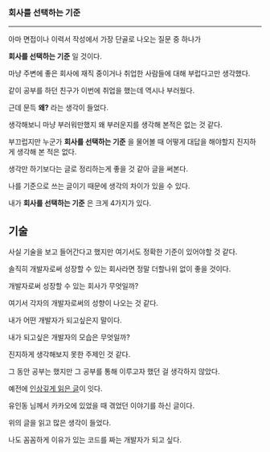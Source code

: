 ### 회사를 선택하는 기준

---

아마 면접이나 이력서 작성에서 가장 단골로 나오는 질문 중 하나가

**회사를 선택하는 기준** 일 것이다.

마냥 주변에 좋은 회사에 재직 중이거나 취업한 사람들에 대해 부럽다고만 생각했다.

같이 공부를 하던 친구가 이번에 취업을 했는데 역시나 부러웠다.

근데 문득 **왜?** 라는 생각이 들었다.

생각해보니 마냥 부러워만했지 왜 부러운지를 생각해 본적은 없는 것 같다.

부끄럽지만 누군가 **회사를 선택하는 기준** 을 물어볼 때 어떻게 대답을 해야할지 진지하게 생각해 본 적은 없다.

생각만 하기보다는 글로 정리하는게 좋을 것 같아 글을 써본다.

나를 기준으로 쓰는 글이기 때문에 생각의 차이가 있을 수 있다.

내가 **회사를 선택하는 기준** 은 크게 4가지가 있다.

## 기술

사실 기술을 보고 들어간다고 했지만 여기서도 정확한 기준이 있어야할 것 같다.

솔직히 개발자로써 성장할 수 있는 회사라면 정말 더할나위 없이 좋을 것이다.

개발자로써 성장할 수 있는 회사가 무엇일까?

여기서 각자의 개발자로써의 성향이 나오는 것 같다.

내가 어떤 개발자가 되고싶은지 말이다.

내가 되고싶은 개발자의 모습은 무엇일까?

진지하게 생각해보지 못한 주제인 것 같다.

그 동안 공부는 했지만 그 공부를 통해 이루고자 했던 걸 생각하지 않았다.

예전에 [인상깊게 읽은 글](https://medium.com/@indongyoo/2010%EB%85%84%EC%9D%98-%EC%B9%B4%EC%B9%B4%EC%98%A4%EC%97%90%EC%84%9C-%EC%9E%88%EC%97%88%EB%8D%98-%EC%9D%BC-1-f29428291e7a)이 잇다.

유인동 님께서 카카오에 있었을 때 겪었던 이야기를 하신 글이다.

위의 글을 읽고 많은 생각이 들었다.

나도 꼼꼼하게 이유가 있는 코드를 짜는 개발자가 되고 싶다.


